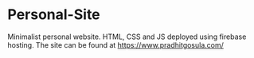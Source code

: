 # Personal-Site
Minimalist personal website. HTML, CSS and JS deployed using firebase hosting. The site can be found at https://www.pradhitgosula.com/
